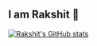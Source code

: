 ## I am Rakshit 👋
[![Rakshit's GitHub stats](https://github-readme-stats.vercel.app/api?username=soum-rakshit)](https://github.com/soum-rakshit/github-readme-stats)
<!--
**soum-rakshit/soum-rakshit** is a ✨ _special_ ✨ repository because its `README.md` (this file) appears on your GitHub profile.

Here are some ideas to get you started:

- 🔭 I’m currently working on ...
- 🌱 I’m currently learning ...
- 👯 I’m looking to collaborate on ...
- 🤔 I’m looking for help with ...
- 💬 Ask me about ...
- 📫 How to reach me: ...
- 😄 Pronouns: ...
- ⚡ Fun fact: ...
-->
